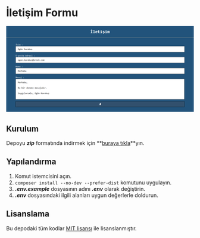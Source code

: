 # İletişim Formu

![Ekran Görüntüsü][1]

## Kurulum

Depoyu __*zip*__ formatında indirmek için **[buraya tıkla][2]**yın.

## Yapılandırma

1. Komut istemcisini açın.
2. `composer install --no-dev --prefer-dist` komutunu uygulayın.
3. __*.env.example*__ dosyasının adını __*.env*__ olarak değiştirin.
4. __*.env*__ dosyasındaki ilgili alanları uygun değerlerle doldurun.

## Lisanslama

Bu depodaki tüm kodlar [MIT lisansı][3] ile lisanslanmıştır.

[1]: https://github.com/ogunkarakus/contact-form/raw/master/screenshot-tr_TR.png
[2]: https://github.com/ogunkarakus/contact-form/archive/master.zip
[3]: https://opensource.org/licenses/MIT
